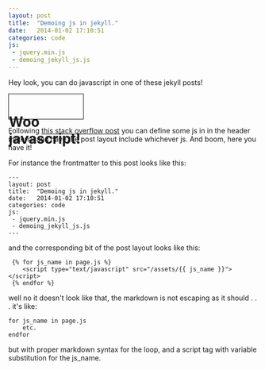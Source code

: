 ```yaml
---
layout: post
title:  "Demoing js in jekyll."
date:   2014-01-02 17:10:51
categories: code
js:
 - jquery.min.js
 - demoing_jekyll_js.js
---
```


Hey look, you can do javascript in one of these jekyll posts!

<div id="demo_js_div" style="border: solid 1px; height: 50px; width: 150px; position: relative;"><h1 class="hidden">Woo javascript!</h1></div>

Following [this stack overflow post](http://stackoverflow.com/questions/14113559/how-to-tune-layout-for-a-particular-page-post-in-jekyll) you can define some js in in the header material and have the post layout include whichever js. And boom, here you have it!

For instance the frontmatter to this post looks like this:

    ---
    layout: post
    title:  "Demoing js in jekyll."
    date:   2014-01-02 17:10:51
    categories: code
    js:
     - jquery.min.js
     - demoing_jekyll_js.js
    ---

and the corresponding bit of the post layout looks like this:

     {% for js_name in page.js %}
        <script type="text/javascript" src="/assets/{{ js_name }}"></script>
     {% endfor %}

well no it doesn't look like that, the markdown is not escaping as it should . . . it's like:

    for js_name in page.js
        etc.
    endfor

but with proper markdown syntax for the loop, and a script tag with variable substitution for the js_name.
